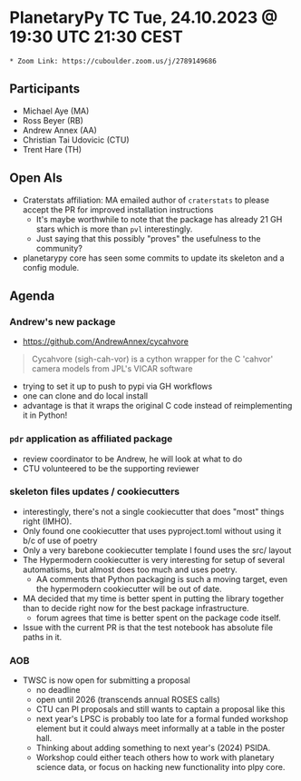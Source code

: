 # PlanetaryPy TC  Tue, 24.10.2023 @ 19:30 UTC 21:30 CEST
	* Zoom Link: https://cuboulder.zoom.us/j/2789149686

## Participants
- Michael Aye (MA)
- Ross Beyer (RB)
- Andrew Annex (AA)
- Christian Tai Udovicic (CTU)
- Trent Hare (TH)
  
## Open AIs
- Craterstats affiliation: MA emailed author of `craterstats` to please accept the PR for improved installation instructions
  - It's maybe worthwhile to note that the package has already 21 GH stars which is more than `pvl` interestingly.
  - Just saying that this possibly "proves" the usefulness to the community?
- planetarypy core has seen some commits to update its skeleton and a config module.

## Agenda

### Andrew's new package
- https://github.com/AndrewAnnex/cycahvore

> Cycahvore (sigh-cah-vor) is a cython wrapper for the C 'cahvor' camera models from JPL's VICAR software

- trying to set it up to push to pypi via GH workflows
- one can clone and do local install
- advantage is that it wraps the original C code instead of reimplementing it in Python!

### `pdr` application as affiliated package
- review coordinator to be Andrew, he will look at what to do
- CTU volunteered to be the supporting reviewer

### skeleton files updates / cookiecutters

- interestingly, there's not a single cookiecutter that does "most" things right (IMHO).
- Only found one cookiecutter that uses pyproject.toml without using it b/c of use of poetry
- Only a very barebone cookiecutter template I found uses the src/<libname> layout
- The Hypermodern cookiecutter is very interesting for setup of several automatisms, but almost does too much and uses poetry.
  - AA comments that Python packaging is such a moving target, even the hypermodern cookiecutter will be out of date. 
- MA decided that my time is better spent in putting the library together than to decide right now for the best package infrastructure.
  - forum agrees that time is better spent on the package code itself.
- Issue with the current PR is that the test notebook has absolute file paths in it.

### AOB
- TWSC is now open for submitting a proposal
  - no deadline
  - open until 2026 (transcends annual ROSES calls)
  - CTU can PI proposals and still wants to captain a proposal like this
  - next year's LPSC is probably too late for a formal funded workshop element but it could always meet informally at a table in the poster hall.
  - Thinking about adding something to next year's (2024) PSIDA.
  - Workshop could either teach others how to work with planetary science data, or focus on hacking new functionality into plpy core.
  
